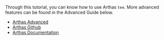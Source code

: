 
Through this tutorial, you can know how to use Arthas `tee`. More advanced features can be found in the Advanced Guide below.

* [Arthas Advanced](https://alibaba.github.io/arthas/arthas-tutorials?language=en&id=arthas-advanced)
* [Arthas Github](https://github.com/alibaba/arthas)
* [Arthas Documentation](https://alibaba.github.io/arthas/en)
